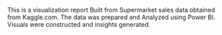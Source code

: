 This is a visualization report Built from Supermarket sales data obtained from Kaggle.com. The data was prepared and Analyzed using Power BI. Visuals were constructed and insights generated.
